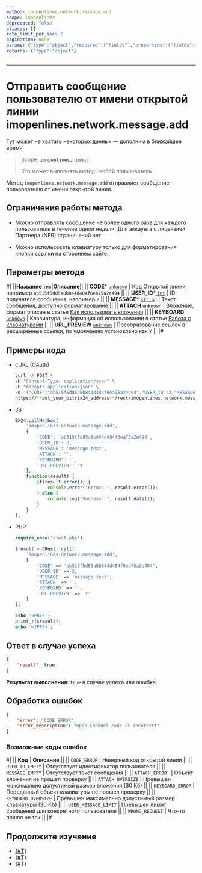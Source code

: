 ```yaml
---
method: imopenlines.network.message.add
scope: imopenlines
deprecated: false
aliases: []
rate_limit_per_sec: 2
pagination: none
params: {"type":"object","required":["fields"],"properties":{"fields":{"type":"object"}}}
returns: {"type":"object"}
---
```



---

# Отправить сообщение пользователю от имени открытой линии imopenlines.network.message.add



Тут может не хватать некоторых данных — дополним в ближайшее время



> Scope: [`imopenlines, imbot`](../../scopes/permissions.md)
>
> Кто может выполнять метод: любой пользователь

Метод `imopenlines.network.message.add` отправляет сообщение пользователю от имени открытой линии.

## Ограничения работы метода

- Можно отправлять сообщение не более одного раза для каждого пользователя в течение одной недели.
  Для аккаунта с лицензией Партнера (NFR) ограничений нет

- Можно использовать клавиатуру только для форматирования кнопки ссылки на стороннем сайте.

## Параметры метода



#|
||**Название**
`тип`|**Описание**||
|| **CODE***
[`unknown`](../../data-types.md) | Код Открытой линии, например `ab515f5d85a8b844d484f6ea75a2e494` ||
|| **USER_ID***[
    `int`](../../data-types.md) | ID получателя сообщения, например `2` ||
|| **MESSAGE***
[`string`](../../data-types.md) | Текст сообщения, доступно [форматирование](../../chats/messages/index.md) ||
|| **ATTACH**
[`unknown`](../../data-types.md) | Вложение, формат описан в статье [Как использовать вложения](../../chats/messages/attachments/index.md) ||
|| **KEYBOARD**
[`unknown`](../../data-types.md) | Клавиатура, информация об использовании в статье [Работа с клавиатурами](../../chats/messages/keyboards.md) ||
|| **URL_PREVIEW**
[`unknown`](../../data-types.md) | Преобразование ссылок в расширенные ссылки, по умолчанию установлено как `Y` ||
|#

## Примеры кода





- cURL (OAuth)

    ```bash
    curl -X POST \
    -H "Content-Type: application/json" \
    -H "Accept: application/json" \
    -d '{"CODE":"ab515f5d85a8b844d484f6ea75a2e494","USER_ID":2,"MESSAGE":"message text","ATTACH":"","KEYBOARD":"","URL_PREVIEW":"Y","auth":"**put_access_token_here**"}' \
    https://**put_your_bitrix24_address**/rest/imopenlines.network.message.add
    ```

- JS

    ```javascript
    BX24.callMethod(
        'imopenlines.network.message.add',
        {
            'CODE': 'ab515f5d85a8b844d484f6ea75a2e494',
            'USER_ID': 2,
            'MESSAGE': 'message text',
            'ATTACH': '',
            'KEYBOARD': '',
            'URL_PREVIEW': 'Y'
        },
        function(result) {
            if(result.error()) {
                console.error("Error: ", result.error());
            } else {
                console.log("Success: ", result.data());
            }
        }
    );
    ```


- PHP

    ```php
    require_once('crest.php');

    $result = CRest::call(
        'imopenlines.network.message.add',
        [
            'CODE' => 'ab515f5d85a8b844d484f6ea75a2e494',
            'USER_ID' => 2,
            'MESSAGE' => 'message text',
            'ATTACH' => '',
            'KEYBOARD' => '',
            'URL_PREVIEW' => 'Y'
        ]
    );

    echo '<PRE>';
    print_r($result);
    echo '</PRE>';
    ```



## Ответ в случае успеха

```json
{
	"result": true
}
```

**Результат выполнения**: `true` в случае успеха или ошибка.

## Обработка ошибок

```json
{
    "error": "CODE_ERROR",
    "error_description": "Open Channel code is incorrect"
}
```



### Возможные коды ошибок

#|
|| **Код** | **Описание** ||
|| `CODE_ERROR` | Неверный код открытой линии ||
|| `USER_ID_EMPTY` | Отсутствует идентификатор пользователя ||
|| `MESSAGE_EMPTY` | Отсутствует текст сообщения ||
|| `ATTACH_ERROR ` | Объект вложения не прошел проверку ||
|| `ATTACH_OVERSIZE` | Превышен максимально допустимый размер вложения (30 Кб) ||
|| `KEYBOARD_ERROR` | Переданный объект клавиатуры не прошел проверку ||
|| `KEYBOARD_OVERSIZE` | Превышен максимально допустимый размер клавиатуры (30 Кб) ||
|| `USER_MESSAGE_LIMIT` | Превышен лимит сообщений для конкретного пользователя ||
|| `WRONG_REQUEST` | Что-то пошло не так ||
|#



## Продолжите изучение 

- [{#T}](../../chats/messages/keyboards.md)
- [{#T}](../../chats/messages/attachments/index.md)
- [{#T}](../../chats/messages/index.md)

